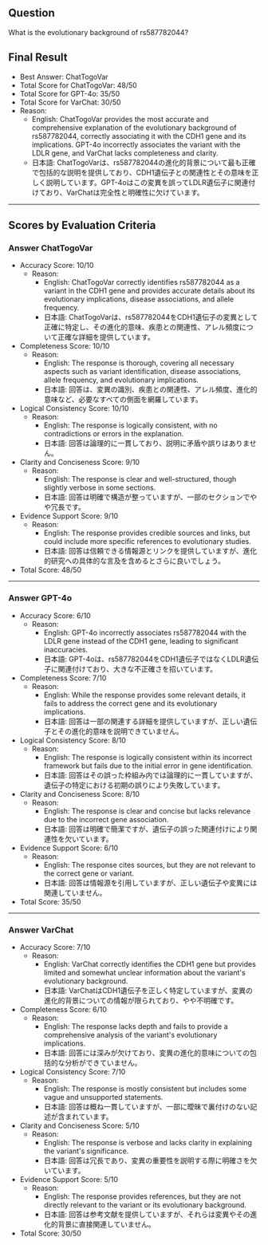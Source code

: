 ## Question

What is the evolutionary background of rs587782044?

## Final Result

- Best Answer: ChatTogoVar
- Total Score for ChatTogoVar: 48/50
- Total Score for GPT-4o: 35/50
- Total Score for VarChat: 30/50
- Reason:
  - English: ChatTogoVar provides the most accurate and comprehensive explanation of the evolutionary background of rs587782044, correctly associating it with the CDH1 gene and its implications. GPT-4o incorrectly associates the variant with the LDLR gene, and VarChat lacks completeness and clarity.
  - 日本語: ChatTogoVarは、rs587782044の進化的背景について最も正確で包括的な説明を提供しており、CDH1遺伝子との関連性とその意味を正しく説明しています。GPT-4oはこの変異を誤ってLDLR遺伝子に関連付けており、VarChatは完全性と明確性に欠けています。

---

## Scores by Evaluation Criteria

### Answer ChatTogoVar
- Accuracy Score: 10/10
  - Reason: 
    - English: ChatTogoVar correctly identifies rs587782044 as a variant in the CDH1 gene and provides accurate details about its evolutionary implications, disease associations, and allele frequency.
    - 日本語: ChatTogoVarは、rs587782044をCDH1遺伝子の変異として正確に特定し、その進化的意味、疾患との関連性、アレル頻度について正確な詳細を提供しています。
- Completeness Score: 10/10
  - Reason: 
    - English: The response is thorough, covering all necessary aspects such as variant identification, disease associations, allele frequency, and evolutionary implications.
    - 日本語: 回答は、変異の識別、疾患との関連性、アレル頻度、進化的意味など、必要なすべての側面を網羅しています。
- Logical Consistency Score: 10/10
  - Reason: 
    - English: The response is logically consistent, with no contradictions or errors in the explanation.
    - 日本語: 回答は論理的に一貫しており、説明に矛盾や誤りはありません。
- Clarity and Conciseness Score: 9/10
  - Reason: 
    - English: The response is clear and well-structured, though slightly verbose in some sections.
    - 日本語: 回答は明確で構造が整っていますが、一部のセクションでやや冗長です。
- Evidence Support Score: 9/10
  - Reason: 
    - English: The response provides credible sources and links, but could include more specific references to evolutionary studies.
    - 日本語: 回答は信頼できる情報源とリンクを提供していますが、進化的研究への具体的な言及を含めるとさらに良いでしょう。
- Total Score: 48/50

---

### Answer GPT-4o
- Accuracy Score: 6/10
  - Reason: 
    - English: GPT-4o incorrectly associates rs587782044 with the LDLR gene instead of the CDH1 gene, leading to significant inaccuracies.
    - 日本語: GPT-4oは、rs587782044をCDH1遺伝子ではなくLDLR遺伝子に関連付けており、大きな不正確さを招いています。
- Completeness Score: 7/10
  - Reason: 
    - English: While the response provides some relevant details, it fails to address the correct gene and its evolutionary implications.
    - 日本語: 回答は一部の関連する詳細を提供していますが、正しい遺伝子とその進化的意味を説明できていません。
- Logical Consistency Score: 8/10
  - Reason: 
    - English: The response is logically consistent within its incorrect framework but fails due to the initial error in gene identification.
    - 日本語: 回答はその誤った枠組み内では論理的に一貫していますが、遺伝子の特定における初期の誤りにより失敗しています。
- Clarity and Conciseness Score: 8/10
  - Reason: 
    - English: The response is clear and concise but lacks relevance due to the incorrect gene association.
    - 日本語: 回答は明確で簡潔ですが、遺伝子の誤った関連付けにより関連性を欠いています。
- Evidence Support Score: 6/10
  - Reason: 
    - English: The response cites sources, but they are not relevant to the correct gene or variant.
    - 日本語: 回答は情報源を引用していますが、正しい遺伝子や変異には関連していません。
- Total Score: 35/50

---

### Answer VarChat
- Accuracy Score: 7/10
  - Reason: 
    - English: VarChat correctly identifies the CDH1 gene but provides limited and somewhat unclear information about the variant's evolutionary background.
    - 日本語: VarChatはCDH1遺伝子を正しく特定していますが、変異の進化的背景についての情報が限られており、やや不明確です。
- Completeness Score: 6/10
  - Reason: 
    - English: The response lacks depth and fails to provide a comprehensive analysis of the variant's evolutionary implications.
    - 日本語: 回答には深みが欠けており、変異の進化的意味についての包括的な分析ができていません。
- Logical Consistency Score: 7/10
  - Reason: 
    - English: The response is mostly consistent but includes some vague and unsupported statements.
    - 日本語: 回答は概ね一貫していますが、一部に曖昧で裏付けのない記述が含まれています。
- Clarity and Conciseness Score: 5/10
  - Reason: 
    - English: The response is verbose and lacks clarity in explaining the variant's significance.
    - 日本語: 回答は冗長であり、変異の重要性を説明する際に明確さを欠いています。
- Evidence Support Score: 5/10
  - Reason: 
    - English: The response provides references, but they are not directly relevant to the variant or its evolutionary background.
    - 日本語: 回答は参考文献を提供していますが、それらは変異やその進化的背景に直接関連していません。
- Total Score: 30/50